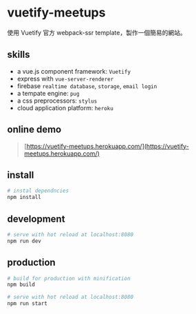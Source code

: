 # vuetify-meetups

使用 Vuetify 官方 webpack-ssr template，製作一個簡易的網站。

## skills
- a vue.js component framework: `Vuetify`
- express with `vue-server-renderer`
- firebase `realtime database`, `storage`, `email login`
- a tempate engine: `pug`
- a css preprocessors: `stylus`
- cloud application platform: `heroku`

## online demo

> [https://vuetify-meetups.herokuapp.com/](https://vuetify-meetups.herokuapp.com/)

## install

```bash
# instal dependncies
npm install
```

## development
```bash
# serve with hot reload at localhost:8080
npm run dev
```

## production
```bash
# build for production with minification
npm build

# serve with hot reload at localhost:8080
npm run start
```